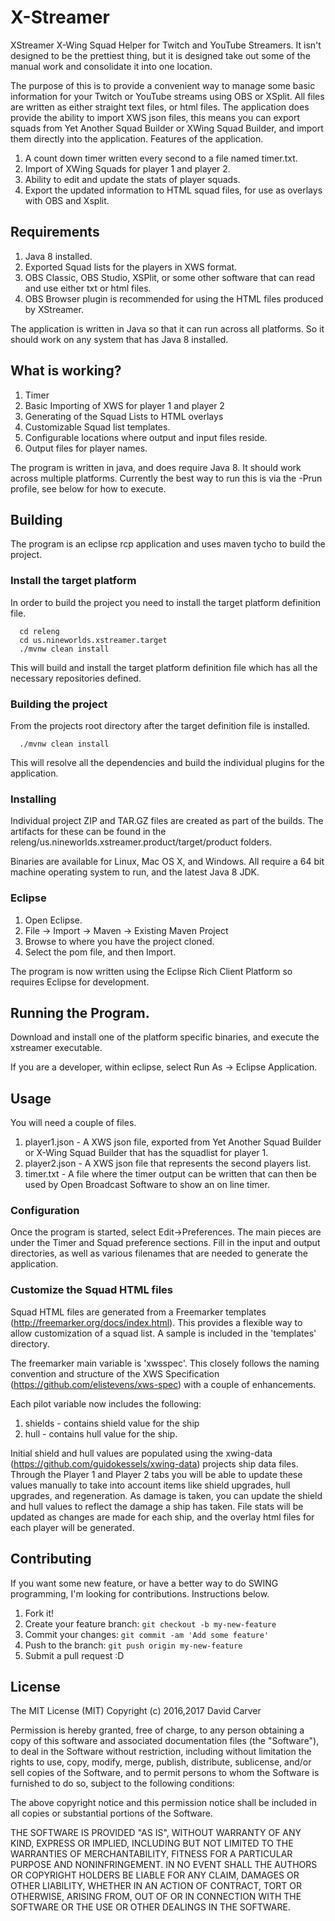 # X-Streamer
XStreamer X-Wing Squad Helper for Twitch and YouTube Streamers.  It isn't designed to be the prettiest thing, but it is designed take out some of the manual work and consolidate it into one location.

The purpose of this is to provide a convenient way to manage some basic information for your Twitch or YouTube streams using OBS or XSplit.  All files are written as either straight text files, or html files.   The application does provide the ability to import XWS json files, this means you can export squads from Yet Another Squad Builder or XWing Squad Builder, and import them directly into the application.   Features of the application.

1. A count down timer written every second to a file named timer.txt.
2. Import of XWing Squads for player 1 and player 2.
3. Ability to edit and update the stats of player squads.
4. Export the updated information to HTML squad files, for use as overlays with OBS and Xsplit.

## Requirements

1. Java 8 installed.
2. Exported Squad lists for the players in XWS format.
3. OBS Classic, OBS Studio, XSPlit, or some other software that can read and use either txt or html files.
4. OBS Browser plugin is recommended for using the HTML files produced by XStreamer.

The application is written in Java so that it can run across all platforms.  So it should work on any system that has Java 8 installed.

## What is working?

1. Timer
2. Basic Importing of XWS for player 1 and player 2
3. Generating of the Squad Lists to HTML overlays
4. Customizable Squad list templates.
5. Configurable locations where output and input files reside.
6. Output files for player names.


The program is written in java, and does require Java 8.  It should work across multiple platforms.  Currently the best way to run this is via the -Prun profile, see below for how to execute.

## Building

The program is an eclipse rcp application and uses maven tycho to build the project.

### Install the target platform

In order to build the project you need to install the target platform definition file.

```
  cd releng
  cd us.nineworlds.xstreamer.target
  ./mvnw clean install
```

This will build and install the target platform definition file which has all the necessary repositories defined.

### Building the project

From the projects root directory after the target definition file is installed.

```
  ./mvnw clean install
```

This will resolve all the dependencies and build the individual plugins for the application.

### Installing

Individual project ZIP and TAR.GZ files are created as part of the builds.  The artifacts for these can be found in the releng/us.nineworlds.xstreamer.product/target/product folders.

Binaries are available for Linux, Mac OS X, and Windows.  All require a 64 bit machine operating system to run, and the latest Java 8 JDK.


### Eclipse

1. Open Eclipse.
2. File -> Import -> Maven -> Existing Maven Project
3. Browse to where you have the project cloned.
4. Select the pom file, and then Import.

The program is now written using the Eclipse Rich Client Platform so requires Eclipse for development.

## Running the Program.

Download and install one of the platform specific binaries, and execute the xstreamer executable.  

If you are a developer, within eclipse, select Run As -> Eclipse Application.

## Usage

You will need a couple of files.

1. player1.json - A XWS json file, exported from Yet Another Squad Builder or X-Wing Squad Builder that has the squadlist for player 1.
2. player2.json - A XWS json file that represents the second players list.
3. timer.txt - A file where the timer output can be written that can then be used by Open Broadcast Software to show an on line timer.

### Configuration

Once the program is started, select Edit->Preferences.   The main pieces are under the Timer and Squad preference sections.  Fill in the input and output directories, as well as various filenames that are needed to generate the application.


### Customize the Squad HTML files

Squad HTML files are generated from a Freemarker templates (http://freemarker.org/docs/index.html).  This provides a flexible way to allow customization of a squad list.  A sample is included in the 'templates' directory.

The freemarker main variable is 'xwsspec'.   This closely follows the naming convention and structure of the XWS Specification (https://github.com/elistevens/xws-spec) with a couple of enhancements.

Each pilot variable now includes the following:

1. shields - contains shield value for the ship
2. hull - contains hull value for the ship.

Initial shield and hull values are populated using the xwing-data (https://github.com/guidokessels/xwing-data) projects ship data files.   Through the Player 1 and Player 2 tabs you will be
able to update these values manually to take into account items like shield upgrades, hull upgrades, and regeneration.  As damage is taken, you can update the shield and hull values to reflect the damage a ship has taken.  File stats will be updated as changes are made for each ship, and the overlay html files for each player will be generated.


## Contributing
If you want some new feature, or have a better way to do SWING programming, I'm looking for contributions.  Instructions below.

1. Fork it!
2. Create your feature branch: `git checkout -b my-new-feature`
3. Commit your changes: `git commit -am 'Add some feature'`
4. Push to the branch: `git push origin my-new-feature`
5. Submit a pull request :D

## License

The MIT License (MIT)
Copyright (c) 2016,2017 David Carver

Permission is hereby granted, free of charge, to any person obtaining a copy of this software and associated documentation files (the "Software"), to deal in the Software without restriction, including without limitation the rights to use, copy, modify, merge, publish, distribute, sublicense, and/or sell copies of the Software, and to permit persons to whom the Software is furnished to do so, subject to the following conditions:

The above copyright notice and this permission notice shall be included in all copies or substantial portions of the Software.

THE SOFTWARE IS PROVIDED "AS IS", WITHOUT WARRANTY OF ANY KIND, EXPRESS OR IMPLIED, INCLUDING BUT NOT LIMITED TO THE WARRANTIES OF MERCHANTABILITY, FITNESS FOR A PARTICULAR PURPOSE AND NONINFRINGEMENT. IN NO EVENT SHALL THE AUTHORS OR COPYRIGHT HOLDERS BE LIABLE FOR ANY CLAIM, DAMAGES OR OTHER LIABILITY, WHETHER IN AN ACTION OF CONTRACT, TORT OR OTHERWISE, ARISING FROM, OUT OF OR IN CONNECTION WITH THE SOFTWARE OR THE USE OR OTHER DEALINGS IN THE SOFTWARE.

